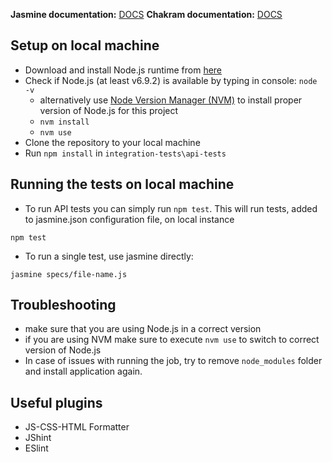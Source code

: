 **Jasmine documentation:** [DOCS](https://jasmine.github.io/index.html)
**Chakram documentation:** [DOCS](http://dareid.github.io/chakram/jsdoc/index.html)

## Setup on local machine
- Download and install Node.js runtime from [here](https://nodejs.org/en/)
- Check if Node.js (at least v6.9.2) is available by typing in console: `node -v`
  - alternatively use [Node Version Manager (NVM)](https://github.com/creationix/nvm/blob/master/README.markdown) to install proper version of Node.js for this project
  - `nvm install`
  - `nvm use`
- Clone the  repository to your local machine
- Run `npm install` in `integration-tests\api-tests`

## Running the tests on local machine
- To run API tests you can simply run `npm test`. This will run tests, added to jasmine.json configuration file, on local instance
```
npm test
```

- To run a single test, use jasmine directly:

```
jasmine specs/file-name.js
```

## Troubleshooting
* make sure that you are using Node.js in a correct version
* if you are using NVM make sure to execute `nvm use` to switch to correct version of Node.js
* In case of issues with running the job, try to remove `node_modules` folder and install application again.

## Useful plugins
* JS-CSS-HTML Formatter
* JShint
* ESlint
